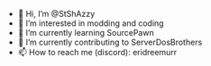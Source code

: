 - 👋 Hi, I’m @StShAzzy
- 👀 I’m interested in modding and coding
- 🌱 I’m currently learning SourcePawn
- 💞️ I’m currently contributing to ServerDosBrothers
- 📫 How to reach me (discord): eridreemurr 

<!---
StShAzzy/StShAzzy is a ✨ special ✨ repository because its `README.md` (this file) appears on your GitHub profile.
You can click the Preview link to take a look at your changes.
--->
